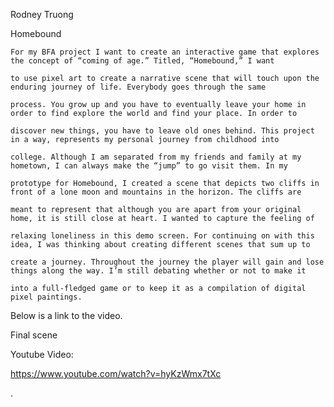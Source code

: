 Rodney Truong

Homebound

	For my BFA project I want to create an interactive game that explores the concept of “coming of age.” Titled, “Homebound,” I want
	
	to use pixel art to create a narrative scene that will touch upon the enduring journey of life. Everybody goes through the same 
	
	process. You grow up and you have to eventually leave your home in order to find explore the world and find your place. In order to 
	
	discover new things, you have to leave old ones behind. This project in a way, represents my personal journey from childhood into 
	
	college. Although I am separated from my friends and family at my hometown, I can always make the “jump” to go visit them. In my 
	
	prototype for Homebound, I created a scene that depicts two cliffs in front of a lone moon and mountains in the horizon. The cliffs are 
	
	meant to represent that although you are apart from your original home, it is still close at heart. I wanted to capture the feeling of 
	
	relaxing loneliness in this demo screen. For continuing on with this idea, I was thinking about creating different scenes that sum up to 
	
	create a journey. Throughout the journey the player will gain and lose things along the way. I’m still debating whether or not to make it 
	
	into a full-fledged game or to keep it as a compilation of digital pixel paintings. 

Below is a link to the video.


Final scene

Youtube Video:

https://www.youtube.com/watch?v=hyKzWmx7tXc 

.
